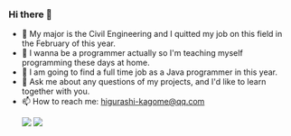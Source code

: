 ### Hi there 👋

- 🧱 My major is the Civil Engineering and I quitted my job on this field in the February of this year.
- 🌱 I wanna be a programmer actually so I'm teaching myself programming these days at home.
- 🌳 I am going to find a full time job as a Java programmer in this year.
- 💬 Ask me about any questions of my projects, and I'd like to learn together with you.
- 📫 How to reach me: higurashi-kagome@qq.com
	<p>
	<a href="https://github.com/jstrieb/github-stats"><img src="https://github.com/Higurashi-kagome/my-github-stats/blob/master/generated/overview.svg"/></a>
	<a href="https://github.com/jstrieb/github-stats"><img src="https://github.com/Higurashi-kagome/my-github-stats/blob/master/generated/languages.svg"/></a>
	</p>

<!-- [![Hao Liu's github stats](https://github-readme-stats.vercel.app/api?username=Higurashi-kagome&theme=dracula&show_icons=true)](https://github.com/Higurashi-kagome) -->

<!--
**liuhao326/liuhao326** is a ✨ _special_ ✨ repository because its `README.md` (this file) appears on your GitHub profile.

Here are some ideas to get you started:

- 🔭 I’m currently working on ...
- 🌱 I’m currently learning ...
- 👯 I’m looking to collaborate on ...
- 🤔 I’m looking for help with ...
- 💬 Ask me about ...
- 📫 How to reach me: ...
- 😄 Pronouns: ...
- ⚡ Fun fact: ...

[![Top Langs](https://github-readme-stats.vercel.app/api/top-langs/?username=liuhao326&layout=compact&theme=dracula)](https://github.com/anuraghazra/github-readme-stats)

[![wereader](https://github-readme-stats.vercel.app/api/pin/?username=liuhao326&repo=wereader&theme=dracula)](https://github.com/liuhao326/wereader)
[![pythontools](https://github-readme-stats.vercel.app/api/pin/?username=liuhao326&repo=pythontools&theme=dracula)](https://github.com/liuhao326/pythontools)
-->
